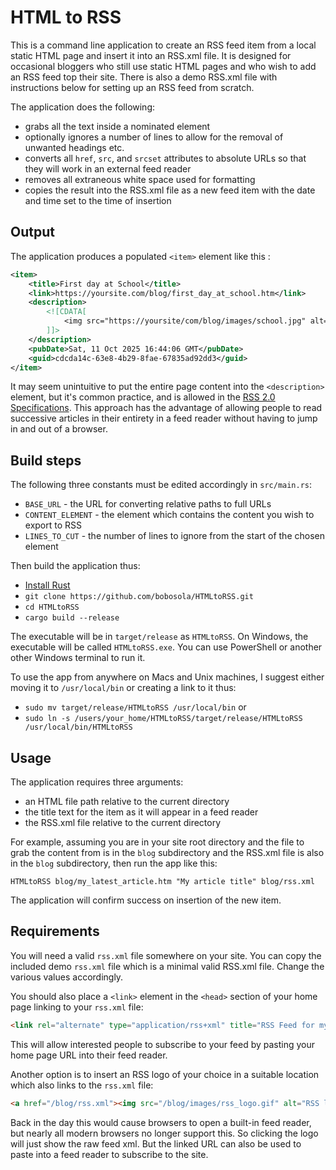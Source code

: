 # HTML to RSS

This is a command line application to create an RSS feed item from a local static HTML page and insert it into an RSS.xml file. It is designed for occasional bloggers who still use static HTML pages and who wish to add an RSS feed top their site. There is also a demo RSS.xml file with instructions below for setting up an RSS feed from scratch.

The application does the following:
* grabs all the text inside a nominated element
* optionally ignores a number of lines to allow for the removal of unwanted headings etc.
* converts all `href`, `src`, and `srcset` attributes to absolute URLs so that they will work in an external feed reader
* removes all extraneous white space used for formatting
* copies the result into the RSS.xml file as a new feed item with the date and time set to the time of insertion

## Output

The application produces a populated `<item>` element like this :

```xml
<item>
    <title>First day at School</title>
    <link>https://yoursite.com/blog/first_day_at_school.htm</link>
    <description>
        <![CDATA[
            <img src="https://yoursite/com/blog/images/school.jpg" alt="1st day as school" width="500" height="600">Today we took our son to school for the very first time .... etc.
        ]]>
    </description>
    <pubDate>Sat, 11 Oct 2025 16:44:06 GMT</pubDate>
    <guid>cdcda14c-63e8-4b29-8fae-67835ad92dd3</guid>
</item>
```

It may seem unintuitive to put the entire page content into the `<description>` element, but it's common practice, and is allowed in the [RSS 2.0 Specifications](https://www.rssboard.org/rss-specification#hrelementsOfLtitemgt). This approach has the advantage of allowing people to read successive articles in their entirety in a feed reader without having to jump in and out of a browser.

## Build steps

The following three constants must be edited accordingly in `src/main.rs`:
* `BASE_URL` - the URL for converting relative paths to full URLs
* `CONTENT_ELEMENT` - the element which contains the content you wish to export to RSS
* `LINES_TO_CUT` - the number of lines to ignore from the start of the chosen element

Then build the application thus:
* [Install Rust](https://rust-lang.org/tools/install/)
* `git clone https://github.com/bobosola/HTMLtoRSS.git`
* `cd HTMLtoRSS`
* `cargo build --release`

The executable will be in `target/release` as `HTMLtoRSS`. On Windows, the executable will be called `HTMLtoRSS.exe`. You can use PowerShell or another other Windows terminal to run it.

To use the app from anywhere on Macs and Unix machines, I suggest either moving it to `/usr/local/bin` or creating a link to it thus:

* `sudo mv target/release/HTMLtoRSS /usr/local/bin` or
* `sudo ln -s /users/your_home/HTMLtoRSS/target/release/HTMLtoRSS /usr/local/bin/HTMLtoRSS`



## Usage

The application requires three arguments:
* an HTML file path relative to the current directory
* the title text for the item as it will appear in a feed reader
* the RSS.xml file relative to the current directory

For example, assuming you are in your site root directory and the file to grab the content from is in the `blog` subdirectory and the RSS.xml file is also in the `blog` subdirectory, then run the app like this:

`HTMLtoRSS blog/my_latest_article.htm "My article title" blog/rss.xml`

The application will confirm success on insertion of the new item.

## Requirements

You will need a valid `rss.xml` file somewhere on your site. You can copy the included demo `rss.xml` file which is a minimal valid RSS.xml file. Change the various values accordingly.

You should also place a `<link>` element in the `<head>` section of your home page linking to your `rss.xml` file:
```html
<link rel="alternate" type="application/rss+xml" title="RSS Feed for my Blog" href="/blog/rss.xml">
```
This will allow interested people to subscribe to your feed by pasting your home page URL into their feed reader.

Another option is to insert an RSS logo of your choice in a suitable location which also links to the `rss.xml` file:
```html
<a href="/blog/rss.xml"><img src="/blog/images/rss_logo.gif" alt="RSS logo" width="36" height="14"></a>
```
Back in the day this would cause browsers to open a built-in feed reader, but nearly all modern browsers no longer support this. So clicking the logo will just show the raw feed xml. But the linked URL can also be used to paste into a feed reader to subscribe to the site.
